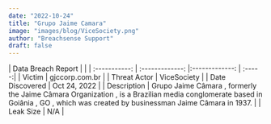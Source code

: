 ```yaml
---
date: "2022-10-24"
title: "Grupo Jaime Camara"
image: "images/blog/ViceSociety.png"
author: "Breachsense Support"
draft: false
---
```


| Data Breach Report           |              | 
| :-----------: | :-------------:     |:-------------:    | :-----:|
| Victim      | gjccorp.com.br      | 
| Threat Actor      | ViceSociety      | 
| Date Discovered      | Oct 24, 2022      | 
| Description      | Grupo Jaime Câmara , formerly the Jaime Câmara Organization , is a Brazilian media conglomerate based in Goiânia , GO , which was created by businessman Jaime Câmara in 1937.      | 
| Leak Size      | N/A      | 

